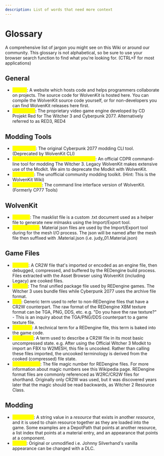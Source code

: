 ```yaml
---
description: List of words that need more context
---
```


# Glossary

A comprehensive list of jargon you might see on this Wiki or around our community. This glossary is not alphabetical, so be sure to use your browser search function to find what you're looking for. (CTRL+F for most applications)

## General

* <mark style="color:yellow;">**GitHub**</mark>: A website which hosts code and helps programmers collaborate on projects. The source code for WolvenKit is hosted here. You can compile the WolvenKit source code yourself, or for non-developers you can find WolvenKit releases here first.
* <mark style="color:yellow;">**REDengine**</mark>: The proprietary video game engine developed by CD Projekt Red for The Witcher 3 and Cyberpunk 2077. Alternatively referred to as RED3, RED4

## Modding Tools

* <mark style="color:yellow;">**CP77 Tools**</mark>: The original Cyberpunk 2077 modding CLI tool. (Deprecated by WolvenKit CLI)
* <mark style="color:yellow;">**Official Modkit for The Witcher 3 (WCC)**</mark>: An official CDPR command-line tool for modding The Witcher 3. Legacy WolvenKit makes extensive use of the Modkit. We aim to deprecate the Modkit with WolvenKit.
* <mark style="color:yellow;">**WolvenKit**</mark>: The unofficial community modding toolkit. (Hint: This is the WolvenKit Wiki)
* <mark style="color:yellow;">**WolvenKit CLI**</mark>: The command line interface version of WolvenKit. (Formerly CP77 Tools)

## WolvenKit

* <mark style="color:yellow;">**masklist**</mark>: The masklist file is a custom .txt document used as a helper file to generate new mlmasks using the Import/Export tool.
* <mark style="color:yellow;">**Material json**</mark>: Material json files are used by the Import/Export tool during for the mesh I/O process. The json will be named after the mesh file then suffixed with .Material.json (i.e. judy\_01.Material.json)

## Game Files

* <mark style="color:yellow;">**Cooked**</mark>: A CR2W file that's imported or encoded as an engine file, then debugged, compressed, and buffered by the REDengine build process. Files extracted with the Asset Browser using WolvenKit (including Legacy) are cooked files.
* <mark style="color:yellow;">**Packed**</mark>: The final unified package file used by REDengine games. The Witcher 3 uses bundle files while Cyberpunk 2077 uses the archive file format.
* <mark style="color:yellow;">**Raw**</mark>: Generic term used to refer to non-REDengine files that have a CR2W counterpart. The raw format of the REDengine XBM texture format can be TGA, PNG, DDS, etc. e.g. "Do you have the raw texture?" - This is an inquiry about the TGA/PNG/DDS counterpart to a game texture file.
* <mark style="color:yellow;">**Resource**</mark>: A technical term for a REDengine file, this term is baked into the game code.
* <mark style="color:yellow;">**Uncooked**</mark>: A term used to describe a CR2W file in its most basic uncompressed state. e.g. After using the Official Witcher 3 Modkit to import an FBX to W2MESH, this file is uncooked. Rather than calling these files imported, the uncooked terminology is derived from the cooked (compressed) file state.
* <mark style="color:yellow;">**W2RC/CR2W**</mark>: The file magic number for REDengine files. For more information about magic numbers see this Wikipedia page. REDengine format files are commonly referenced as W2RC/CR2W files for shorthand. Originally only CR2W was used, but it was discovered years later that the magic should be read backwards, as Witcher 2 Resource Class.

## Modding

* <mark style="color:yellow;">**Reference**</mark>: A string value in a _resource_ that exists in another _resource_, and it is used to chain resource together as they are loaded into the game. Some examples are a DepotPath that points at another resource, a list index that points at a material entry, and an appearance that points at a component.
* <mark style="color:yellow;">**Vanilla**</mark>: Original or unmodified i.e. Johnny Silverhand's vanilla appearance can be changed with a DLC.
